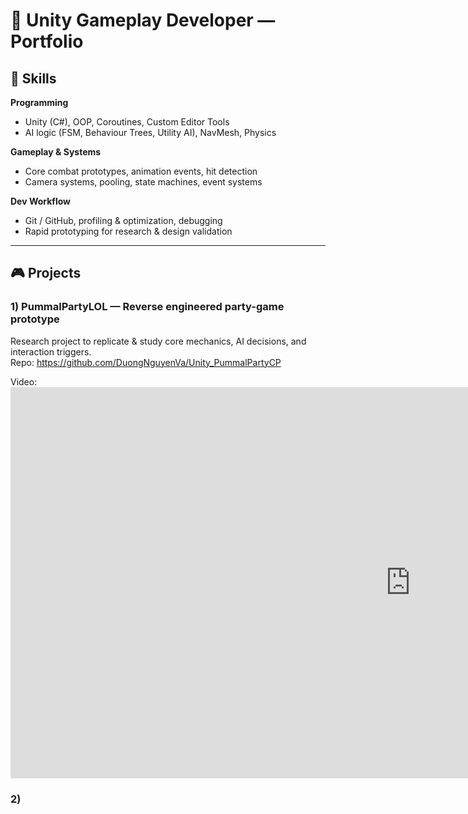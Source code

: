 # 👾 Unity Gameplay Developer — Portfolio

## 🧠 Skills
**Programming**
- Unity (C#), OOP, Coroutines, Custom Editor Tools
- AI logic (FSM, Behaviour Trees, Utility AI), NavMesh, Physics

**Gameplay & Systems**
- Core combat prototypes, animation events, hit detection
- Camera systems, pooling, state machines, event systems

**Dev Workflow**
- Git / GitHub, profiling & optimization, debugging
- Rapid prototyping for research & design validation


---

## 🎮 Projects

### 1) PummalPartyLOL — Reverse engineered party-game prototype  
Research project to replicate & study core mechanics, AI decisions, and interaction triggers.  
Repo: https://github.com/DuongNguyenVa/Unity_PummalPartyCP

Video:<iframe allow="fullscreen;autoplay" allowfullscreen height="626" src="https://streamable.com/e/bacrfm?autoplay=1&muted=1" width="1279" style="border:none;"></iframe>


### 2) <!-- PROJECT PLACEHOLDER TITLE -->
<!-- SHORT DESCRIPTION PLACEHOLDER (1–2 lines) -->
<!-- REPO: https://github.com/... -->
<!-- VIDEO PLACEHOLDER (commented)
<iframe src="https://streamable.com/..." ... ></iframe>
-->


<!--
**DuongNguyenVa/DuongNguyenVa** is a ✨ _special_ ✨ repository because its `README.md` (this file) appears on your GitHub profile.

Here are some ideas to get you started:

- 🔭 I’m currently working on ...
- 🌱 I’m currently learning ...
- 👯 I’m looking to collaborate on ...
- 🤔 I’m looking for help with ...
- 💬 Ask me about ...
- 📫 How to reach me: ...
- 😄 Pronouns: ...
- ⚡ Fun fact: ...
-->
